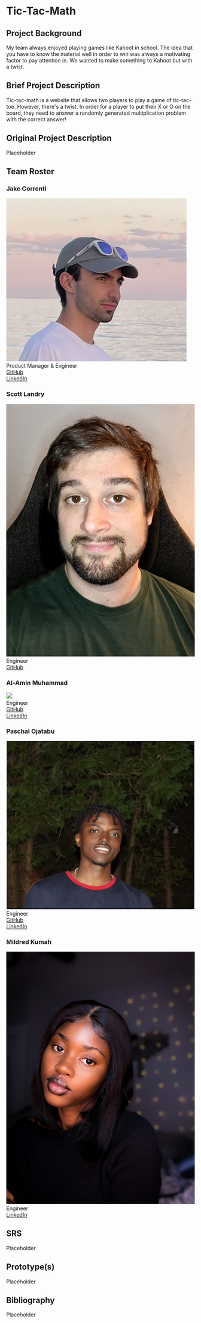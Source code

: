 # Tic-Tac-Math

## Project Background
My team always enjoyed playing games like Kahoot in school. The idea that you have to know the material well in order to win was always a motivating factor to pay attention in. We wanted to make something to Kahoot but with a twist.

## Brief Project Description
Tic-tac-math is a website that allows two players to play a game of tic-tac-toe. However, there's a twist. In order for a player to put their X or O on the board, they need to answer a randomly generated multiplication problem with the correct answer!

## Original Project Description
Placeholder

## Team Roster

### Jake Correnti
![](./pictures/IMG_2025.jpg)\
Product Manager & Engineer\
[GitHub](https://www.github.com/jakecorrenti)\
[LinkedIn](https://www.linkedin.com/in/jake-correnti-18a84a18b)

### Scott Landry
![](./pictures/IMG_1597.jpg)\
Engineer\
[GitHub](https://github.com/Scott-Lan)


### Al-Amin Muhammad
![](./pictures/Al-Amin_Muhammad_2.jpg)\
Engineer\
[GitHub]()\
[LinkedIn]()

### Paschal Ojatabu
![](./pictures/paschal.png)\
Engineer\
[GitHub](https://github.com/Paschal105)\
[LinkedIn](https://www.linkedin.com/in/paschal-ojatabu/)

### Mildred Kumah
![](./pictures/mildred.JPG)\
Engineer\
[LinkedIn](http://linkedin.com/in/mildredkumah)

## SRS 
Placeholder

## Prototype(s)
Placeholder

## Bibliography
Placeholder
